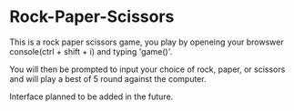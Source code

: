 # Rock-Paper-Scissors

This is a rock paper scissors game, you play by openeing your browswer console(ctrl + shift + i) and typing 'game()'.

You will then be prompted to input your choice of rock, paper, or scissors and will play a best of 5 round against the computer. 

Interface planned to be added in the future.

